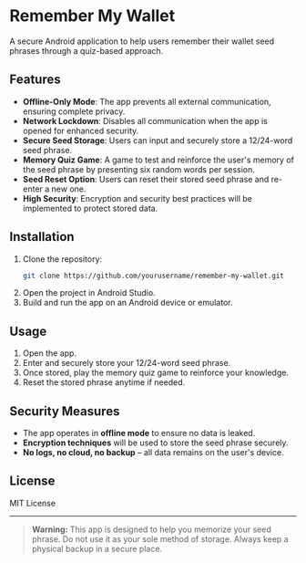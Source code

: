 # Remember My Wallet

A secure Android application to help users remember their wallet seed phrases through a quiz-based approach.

## Features

- **Offline-Only Mode**: The app prevents all external communication, ensuring complete privacy.
- **Network Lockdown**: Disables all communication when the app is opened for enhanced security.
- **Secure Seed Storage**: Users can input and securely store a 12/24-word seed phrase.
- **Memory Quiz Game**: A game to test and reinforce the user's memory of the seed phrase by presenting six random words per session.
- **Seed Reset Option**: Users can reset their stored seed phrase and re-enter a new one.
- **High Security**: Encryption and security best practices will be implemented to protect stored data.

## Installation

1. Clone the repository:
   ```sh
   git clone https://github.com/yourusername/remember-my-wallet.git
   ```
2. Open the project in Android Studio.
3. Build and run the app on an Android device or emulator.

## Usage

1. Open the app.
2. Enter and securely store your 12/24-word seed phrase.
3. Once stored, play the memory quiz game to reinforce your knowledge.
4. Reset the stored phrase anytime if needed.

## Security Measures

- The app operates in **offline mode** to ensure no data is leaked.
- **Encryption techniques** will be used to store the seed phrase securely.
- **No logs, no cloud, no backup** – all data remains on the user's device.

## License

MIT License

---

> **Warning:** This app is designed to help you memorize your seed phrase. Do not use it as your sole method of storage. Always keep a physical backup in a secure place.